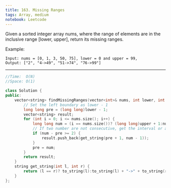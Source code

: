 ```yaml
---
title: 163. Missing Ranges
tags: Array, medium
notebook: Leetcode
---
```


Given a sorted integer array nums, where the range of elements are in the inclusive range [lower, upper], return its missing ranges.

Example:
```
Input: nums = [0, 1, 3, 50, 75], lower = 0 and upper = 99,
Output: ["2", "4->49", "51->74", "76->99"]
```

----------

```c++
//Time:  O(N)
//Space: O(1)

class Solution {
public:
    vector<string> findMissingRanges(vector<int>& nums, int lower, int upper) {
        // Set the left boundary as lower - 1
        long long pre = (long long)lower - 1;
        vector<string> result;
        for (int i = 0; i <= nums.size(); i++) {
            long long num = (i == nums.size())? (long long)upper + 1:nums[i];
            // If two number are not consecutive, get the interval or a single number 
            if (num - pre >= 2) {
                result.push_back(get_string(pre + 1, num - 1));
            }
            pre = num;
        }
        return result;
    }
    string get_string(int l, int r) {
        return (l == r)? to_string(l):to_string(l) + "->" + to_string(r);
    }
};
```